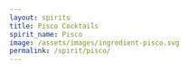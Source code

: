 ```yaml
---
layout: spirits
title: Pisco Cocktails
spirit_name: Pisco
image: /assets/images/ingredient-pisco.svg
permalink: /spirit/pisco/
---
```

